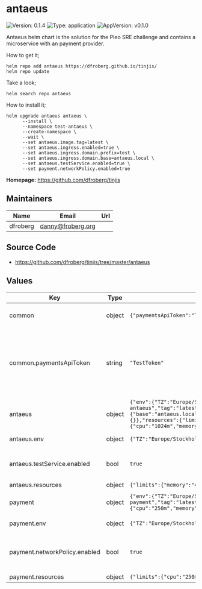 # antaeus

![Version: 0.1.4](https://img.shields.io/badge/Version-0.1.4-informational?style=flat-square) ![Type: application](https://img.shields.io/badge/Type-application-informational?style=flat-square) ![AppVersion: v0.1.0](https://img.shields.io/badge/AppVersion-v0.1.0-informational?style=flat-square)

Antaeus helm chart is the solution for the Pleo SRE challenge and
contains a microservice with an payment provider.

How to get it;
~~~
helm repo add antaeus https://dfroberg.github.io/tinjis/
helm repo update
~~~
Take a look;
~~~
helm search repo antaeus
~~~
How to install it;
~~~
helm upgrade antaeus antaeus \
      --install \
      --namespace test-antaeus \
      --create-namespace \
      --wait \
      --set antaeus.image.tag=latest \
      --set antaeus.ingress.enabled=true \
      --set antaeus.ingress.domain.prefix=test \
      --set antaeus.ingress.domain.base=antaeus.local \
      --set antaeus.testService.enabled=true \
      --set payment.networkPolicy.enabled=true

~~~

**Homepage:** <https://github.com/dfroberg/tinjis>

## Maintainers

| Name | Email | Url |
| ---- | ------ | --- |
| dfroberg | <danny@froberg.org> |  |

## Source Code

* <https://github.com/dfroberg/tinjis/tree/master/antaeus>

## Values

| Key | Type | Default | Description |
|-----|------|---------|-------------|
| common | object | `{"paymentsApiToken":"TestToken"}` | Common values for all services |
| common.paymentsApiToken | string | `"TestToken"` | This is optional, will be pupulated by a random string if not defined or already present in a secret. |
| antaeus | object | `{"env":{"TZ":"Europe/Stockholm"},"image":{"pullPolicy":"Always","repository":"dfroberg/pleo-antaeus","tag":"latest"},"ingress":{"annotations":{},"domain":{"base":"antaeus.local","prefix":"","suffix":""},"enabled":true,"ingressClassName":"traefik","labels":{}},"resources":{"limits":{"memory":"4096Mi"},"requests":{"cpu":"1024m","memory":"4096Mi"}},"testService":{"enabled":true}}` | Values for antaeus service |
| antaeus.env | object | `{"TZ":"Europe/Stockholm"}` | Environment vars to set |
| antaeus.testService.enabled | bool | `true` | Enable if you wish to deploy a NodePort test service |
| antaeus.resources | object | `{"limits":{"memory":"4096Mi"},"requests":{"cpu":"1024m","memory":"4096Mi"}}` | Resource limits |
| payment | object | `{"env":{"TZ":"Europe/Stockholm"},"image":{"pullPolicy":"Always","repository":"dfroberg/pleo-payment","tag":"latest"},"networkPolicy":{"enabled":true},"resources":{"limits":{"cpu":"250m","memory":"64Mi"}}}` | Values for payment service |
| payment.env | object | `{"TZ":"Europe/Stockholm"}` | Environment vars to set |
| payment.networkPolicy.enabled | bool | `true` | Allow communication to this service ONLY from antaeus |
| payment.resources | object | `{"limits":{"cpu":"250m","memory":"64Mi"}}` | Resource limits |

